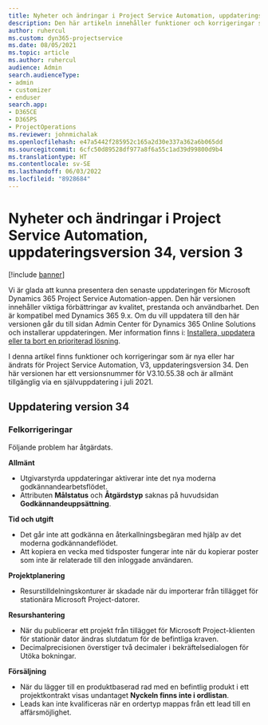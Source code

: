 ```yaml
---
title: Nyheter och ändringar i Project Service Automation, uppdateringsversion 34, version 3
description: Den här artikeln innehåller funktioner och korrigeringar som är tillgängliga i Project Service Automation uppdateringsutgåva 34, V3.
author: ruhercul
ms.custom: dyn365-projectservice
ms.date: 08/05/2021
ms.topic: article
ms.author: ruhercul
audience: Admin
search.audienceType:
- admin
- customizer
- enduser
search.app:
- D365CE
- D365PS
- ProjectOperations
ms.reviewer: johnmichalak
ms.openlocfilehash: e47a5442f285952c165a2d30e337a362a6b065dd
ms.sourcegitcommit: 6cfc50d89528df977a8f6a55c1ad39d99800d9b4
ms.translationtype: HT
ms.contentlocale: sv-SE
ms.lasthandoff: 06/03/2022
ms.locfileid: "8928684"
---
```

# <a name="whats-new-or-changed-in-project-service-automation-update-release-34-v3"></a>Nyheter och ändringar i Project Service Automation, uppdateringsversion 34, version 3

[!include [banner](../includes/psa-now-project-operations.md)]

Vi är glada att kunna presentera den senaste uppdateringen för Microsoft Dynamics 365 Project Service Automation-appen. Den här versionen innehåller viktiga förbättringar av kvalitet, prestanda och användbarhet. Den är kompatibel med Dynamics 365 9.x. Om du vill uppdatera till den här versionen går du till sidan Admin Center för Dynamics 365 Online Solutions och installerar uppdateringen. Mer information finns i: [Installera, uppdatera eller ta bort en prioriterad lösning](/power-platform/admin/install-remove-preferred-solution).

I denna artikel finns funktioner och korrigeringar som är nya eller har ändrats för Project Service Automation, V3, uppdateringsversion 34. Den här versionen har ett versionsnummer för V3.10.55.38 och är allmänt tillgänglig via en självuppdatering i juli 2021.

## <a name="update-release-34"></a>Uppdatering version 34

### <a name="bug-fixes"></a>Felkorrigeringar
Följande problem har åtgärdats.

**Allmänt**

- Utgivarstyrda uppdateringar aktiverar inte det nya moderna godkännandearbetsflödet.
- Attributen **Målstatus** och **Åtgärdstyp** saknas på huvudsidan **Godkännandeuppsättning**.

**Tid och utgift**

- Det går inte att godkänna en återkallningsbegäran med hjälp av det moderna godkännandeflödet.
- Att kopiera en vecka med tidsposter fungerar inte när du kopierar poster som inte är relaterade till den inloggade användaren.

**Projektplanering**

- Resurstilldelningskonturer är skadade när du importerar från tillägget för stationära Microsoft Project-datorer.

**Resurshantering**

- När du publicerar ett projekt från tillägget för Microsoft Project-klienten för stationär dator ändras slutdatum för de befintliga kraven.
- Decimalprecisionen överstiger två decimaler i bekräftelsedialogen för Utöka bokningar.

**Försäljning**

- När du lägger till en produktbaserad rad med en befintlig produkt i ett projektkontrakt visas undantaget **Nyckeln finns inte i ordlistan**.
- Leads kan inte kvalificeras när en ordertyp mappas från ett lead till en affärsmöjlighet.
